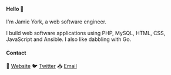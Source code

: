 #### Hello 👋
I'm Jamie York, a web software engineer. 

I build web software applications using PHP, MySQL, HTML, CSS, JavaScript and Ansible. I also like dabbling with Go.

#### Contact
🔗 [Website](https://www.jamieyork.net/) 🐦 [Twitter](https://twitter.com/jamieyork) 📥 [Email](mailto:me@jamieyork.net)

<!--
**ziadoz/ziadoz** is a ✨ _special_ ✨ repository because its `README.md` (this file) appears on your GitHub profile.

Here are some ideas to get you started:

- 🔭 I’m currently working on ...
- 🌱 I’m currently learning ...
- 👯 I’m looking to collaborate on ...
- 🤔 I’m looking for help with ...
- 💬 Ask me about ...
- 📫 How to reach me: ...
- 😄 Pronouns: ...
- ⚡ Fun fact: ...
-->
